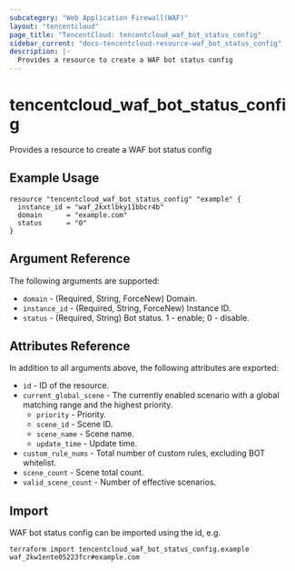 ```yaml
---
subcategory: "Web Application Firewall(WAF)"
layout: "tencentcloud"
page_title: "TencentCloud: tencentcloud_waf_bot_status_config"
sidebar_current: "docs-tencentcloud-resource-waf_bot_status_config"
description: |-
  Provides a resource to create a WAF bot status config
---
```


# tencentcloud_waf_bot_status_config

Provides a resource to create a WAF bot status config

## Example Usage

```hcl
resource "tencentcloud_waf_bot_status_config" "example" {
  instance_id = "waf_2kxtlbky11bbcr4b"
  domain      = "example.com"
  status      = "0"
}
```

## Argument Reference

The following arguments are supported:

* `domain` - (Required, String, ForceNew) Domain.
* `instance_id` - (Required, String, ForceNew) Instance ID.
* `status` - (Required, String) Bot status. 1 - enable; 0 - disable.

## Attributes Reference

In addition to all arguments above, the following attributes are exported:

* `id` - ID of the resource.
* `current_global_scene` - The currently enabled scenario with a global matching range and the highest priority.
  * `priority` - Priority.
  * `scene_id` - Scene ID.
  * `scene_name` - Scene name.
  * `update_time` - Update time.
* `custom_rule_nums` - Total number of custom rules, excluding BOT whitelist.
* `scene_count` - Scene total count.
* `valid_scene_count` - Number of effective scenarios.


## Import

WAF bot status config can be imported using the id, e.g.

```
terraform import tencentcloud_waf_bot_status_config.example waf_2kw1ente05223fcr#example.com
```

